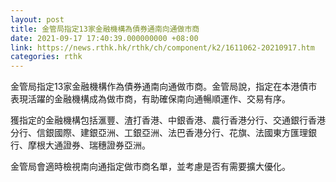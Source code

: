 ```yaml
---
layout: post
title: 金管局指定13家金融機構為債券通南向通做市商
date: 2021-09-17 17:40:39.000000000 +08:00
link: https://news.rthk.hk/rthk/ch/component/k2/1611062-20210917.htm
categories: rthk
---
```


金管局指定13家金融機構作為債券通南向通做市商。金管局說，指定在本港債市表現活躍的金融機構成為做市商，有助確保南向通暢順運作、交易有序。

獲指定的金融機構包括滙豐、渣打香港、中銀香港、農行香港分行、交通銀行香港分行、信銀國際、建銀亞洲、工銀亞洲、法巴香港分行、花旗、法國東方匯理銀行、摩根大通證券、瑞穗證券亞洲。

金管局會適時檢視南向通指定做市商名單，並考慮是否有需要擴大優化。
